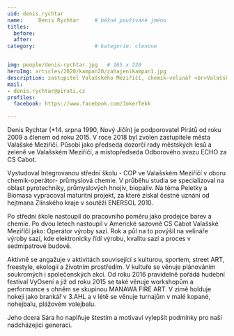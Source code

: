 ```yaml
---
uid: denis.rychtar
name:     Denis Rychtar  	# běžně používáné jméno
titles:
  before: 
  after:
category:                   # kategorie: clenove


img: people/denis-rychtar.jpg   # 165 x 220
heroImg: articles/2020/kampan20/zahajenikampan1.jpg
description: zastupitel Valašského Meziříčí, chemik-velinář <br>Valašské Meziříčí # kratký popis, max 160 znaků
mail:
- denis.rychtar@pirati.cz
profiles:
  facebook: https://www.facebook.com/JokerTekk

---
```


Denis Rychtar (*14. srpna 1990, Nový Jičín) je podporovatel Pirátů od roku 2009 a členem od roku 2015. V roce 2018  byl zvolen zastupitele města Valašské Meziříčí. Působí jako předseda dozorčí rady městských lesů a zeleně ve Valašském Meziříčí, a místopředseda Odborového svazu ECHO za CS Cabot. 

Vystudoval Integrovanou střední školu - COP ve Valašském Meziříčí v oboru chemik-operátor- průmyslová chemie. V průběhu studia se specializoval na oblast pyrotechniky, průmyslových hnojiv, biopaliv. Na téma Peletky a Biomasa vypracoval maturitní projekt, za které získal čestné uznání od hejtmana Zlínského kraje v soutěži ENERSOL 2010.

Po střední škole nastoupil do pracovního poměru jako prodejce barev a chemie. Po dvou letech nastoupil v Americké sazovně CS Cabot Valašské Meziříčí jako: Operátor výroby sazí. Rok a půl na to povýšil na velináře výroby sazí, kde elektronicky řídí výrobu, kvalitu sazí a proces v sedmipatrové budově.

Aktivně se angažuje v aktivitách související s kulturou, sportem, street ART, freestyle, ekologií a životním prostředím. V kultuře se věnuje plánováním soukromých i společenských akcí. Od roku 2016 pravidelně pořádá hudební festival VyOsení a již od roku 2015 se také věnuje workshopům a performance s ohněm se skupinou MANAWA FIRE ART. V zimě holduje hokeji jako brankář v 3.AHL a v létě se věnuje turnajům v malé kopané, nohejbalu, plážovém volejbalu.

Jeho dcera Sára ho naplňuje štestím a motivaví vylepšit podmínky pro naší nadcházející generaci.
